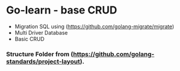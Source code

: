 # Go-learn - base CRUD

- Migration SQL using (https://github.com/golang-migrate/migrate)
- Multi Driver Database
- Basic CRUD

### Structure Folder from (https://github.com/golang-standards/project-layout).